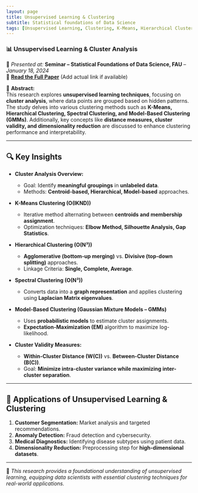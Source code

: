 ```yaml
---
layout: page
title: Unsupervised Learning & Clustering
subtitle: Statistical foundations of Data Science
tags: [Unsupervised Learning, Clustering, K-Means, Hierarchical Clustering, Spectral Clustering, Gaussian Mixture Models, Data Science]
---
```


### 📊 **Unsupervised Learning & Cluster Analysis**  
📅 *Presented at:* **Seminar – Statistical Foundations of Data Science, FAU** – *January 18, 2024*  
🔗 **[Read the Full Paper](#)** (Add actual link if available)  

📝 **Abstract:**  
This research explores **unsupervised learning techniques**, focusing on **cluster analysis**, where data points are grouped based on hidden patterns. The study delves into various clustering methods such as **K-Means, Hierarchical Clustering, Spectral Clustering, and Model-Based Clustering (GMMs)**. Additionally, key concepts like **distance measures, cluster validity, and dimensionality reduction** are discussed to enhance clustering performance and interpretability.  

---

## 🔍 **Key Insights**
- **Cluster Analysis Overview:**  
  - Goal: Identify **meaningful groupings** in **unlabeled data**.  
  - Methods: **Centroid-based, Hierarchical, Model-based** approaches.  

- **K-Means Clustering (O(IKND))**  
  - Iterative method alternating between **centroids and membership assignment**.  
  - Optimization techniques: **Elbow Method, Silhouette Analysis, Gap Statistics**.  

- **Hierarchical Clustering (O(N³))**  
  - **Agglomerative (bottom-up merging)** vs. **Divisive (top-down splitting)** approaches.  
  - Linkage Criteria: **Single, Complete, Average**.  

- **Spectral Clustering (O(N³))**  
  - Converts data into a **graph representation** and applies clustering using **Laplacian Matrix eigenvalues**.  

- **Model-Based Clustering (Gaussian Mixture Models – GMMs)**  
  - Uses **probabilistic models** to estimate cluster assignments.  
  - **Expectation-Maximization (EM)** algorithm to maximize log-likelihood.  

- **Cluster Validity Measures:**  
  - **Within-Cluster Distance (W(C))** vs. **Between-Cluster Distance (B(C))**.  
  - Goal: **Minimize intra-cluster variance while maximizing inter-cluster separation**.  

---

## 🚀 **Applications of Unsupervised Learning & Clustering**
1. **Customer Segmentation:** Market analysis and targeted recommendations.  
2. **Anomaly Detection:** Fraud detection and cybersecurity.  
3. **Medical Diagnostics:** Identifying disease subtypes using patient data.  
4. **Dimensionality Reduction:** Preprocessing step for **high-dimensional datasets**.  

---

📖 *This research provides a foundational understanding of unsupervised learning, equipping data scientists with essential clustering techniques for real-world applications.*  
